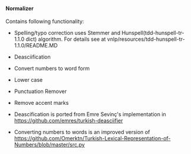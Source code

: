 #### Normalizer

Contains following functionality:
- Spelling/typo correction uses Stemmer and Hunspell(tdd-hunspell-tr-1.1.0 dict) algorithm. For details see at vnlp/resources/tdd-hunspell-tr-1.1.0/README.MD
- Deasciification
- Convert numbers to word form
- Lower case
- Punctuation Remover
- Remove accent marks

- Deascification is ported from Emre Sevinç's implementation in https://github.com/emres/turkish-deasciifier
- Converting numbers to words is an improved version of https://github.com/Omerktn/Turkish-Lexical-Representation-of-Numbers/blob/master/src.py